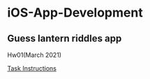 # iOS-App-Development

## Guess lantern riddles app
Hw01(March 2021)

[Task Instructions](https://medium.com/海大-ios-app-程式設計/燈謎猜猜猜-bcb1168ad0ae)

